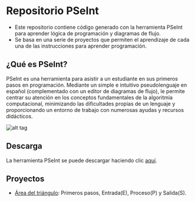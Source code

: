 # Repositorio PSeInt
- Este repositorio contiene código generado con la herramienta PSeInt para aprender lógica de programación y diagramas de flujo. 
- Se basa en una serie de proyectos que permiten el aprendizaje de cada una de las instrucciones para aprender programación.

## ¿Qué es PSeInt?

PSeInt es una herramienta para asistir a un estudiante en sus primeros pasos en programación. Mediante un simple e intuitivo pseudolenguaje en español (complementado con un editor de diagramas de flujo), le permite centrar su atención en los conceptos fundamentales de la algoritmia computacional, minimizando las dificultades propias de un lenguaje y proporcionando un entorno de trabajo con numerosas ayudas y recursos didácticos.

![alt tag](http://pseint.sourceforge.net/slide/screenshot01.png)

## Descarga
La herramienta PSeInt se puede descargar haciendo clic [aquí](http://pseint.sourceforge.net/).

## Proyectos
- [Área del triángulo](AreaTriangulo): Primeros pasos, Entrada(E), Proceso(P) y Salida(S).
